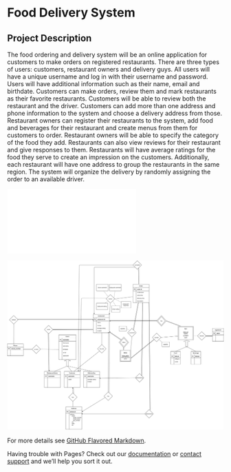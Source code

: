 # Food Delivery System

## Project Description

The food ordering and delivery system will be an online application for customers to make orders on registered restaurants. There are three types of users: customers, restaurant owners and delivery guys. All users will have a unique username and log in with their username and password. Users will have additional information such as their name, email and birthdate. Customers can make orders, review them and mark restaurants as their favorite restaurants. Customers will be able to review both the restaurant and the driver. Customers can add more than one address and phone information to the system and choose a delivery address from those. Restaurant owners can register their restaurants to the system, add food and beverages for their restaurant and create menus from them for customers to order. Restaurant owners will be able to specify the category of the food they add. Restaurants can also view reviews for their restaurant and give responses to them. Restaurants will have average ratings for the food they serve to create an impression on the customers. Additionally, each restaurant will have one address to group the restaurants in the same region. The system will organize the delivery by randomly assigning the order to an available driver.

![Link to the report](CS353Proposal.pdf)

![E/R Diagram](/assets/images/FoodOrderDeliverySystemERDiagram.png)

For more details see [GitHub Flavored Markdown](https://guides.github.com/features/mastering-markdown/).

Having trouble with Pages? Check out our [documentation](https://docs.github.com/categories/github-pages-basics/) or [contact support](https://support.github.com/contact) and we’ll help you sort it out.
